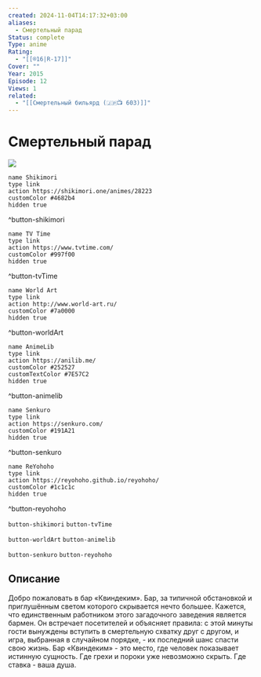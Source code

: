 ```yaml
---
created: 2024-11-04T14:17:32+03:00
aliases:
  - Смертельный парад
Status: complete
Type: anime
Rating:
  - "[[®️16|R-17]]"
Cover: ""
Year: 2015
Episode: 12
Views: 1
related:
  - "[[Смертельный бильярд (🇯🇵📺 603)]]"
---
```


# Смертельный парад

![](https://nyaa.shikimori.one/uploads/poster/animes/28223/022759737a1a76df5900283060a19634.jpeg)

```button
name Shikimori
type link
action https://shikimori.one/animes/28223
customColor #4682b4
hidden true
```
^button-shikimori

```button
name TV Time
type link
action https://www.tvtime.com/
customColor #997f00
hidden true
```
^button-tvTime

```button
name World Art
type link
action http://www.world-art.ru/
customColor #7a0000
hidden true
```
^button-worldArt

```button
name AnimeLib
type link
action https://anilib.me/
customColor #252527
customTextColor #7E57C2
hidden true
```
^button-animelib

```button
name Senkuro
type link
action https://senkuro.com/
customColor #191A21
hidden true
```
^button-senkuro

```button
name ReYohoho
type link
action https://reyohoho.github.io/reyohoho/
customColor #1c1c1c
hidden true
```
^button-reyohoho

`button-shikimori` `button-tvTime`

`button-worldArt` `button-animelib`

`button-senkuro` `button-reyohoho`

## Описание

Добро пожаловать в бар «Квиндеким». Бар, за типичной обстановкой и приглушённым светом которого скрывается нечто большее. Кажется, что единственным работником этого загадочного заведения является бармен. Он встречает посетителей и объясняет правила: с этой минуты гости вынуждены вступить в смертельную схватку друг с другом, и игра, выбранная в случайном порядке, - их последний шанс спасти свою жизнь. Бар «Квиндеким» - это место, где человек показывает истинную сущность. Где грехи и пороки уже невозможно скрыть. Где ставка - ваша душа.
